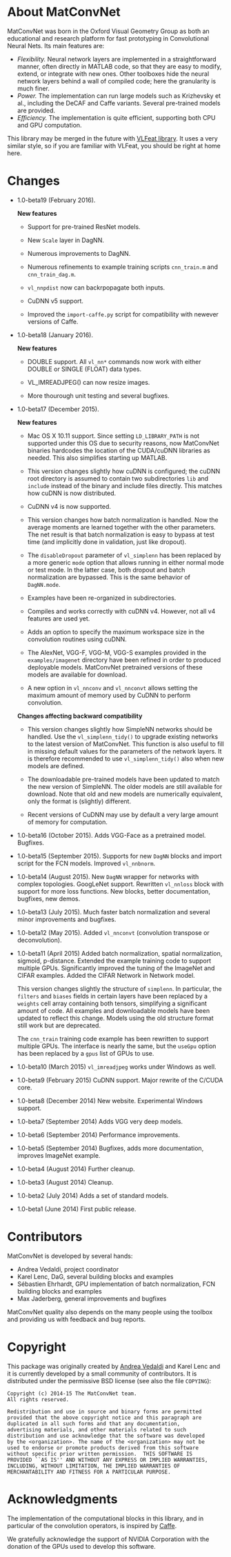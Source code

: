 # About MatConvNet

MatConvNet was born in the Oxford Visual Geometry Group as both an
educational and research platform for fast prototyping in
Convolutional Neural Nets. Its main features are:

- *Flexibility.* Neural network layers are implemented in a
  straightforward manner, often directly in MATLAB code, so that they
  are easy to modify, extend, or integrate with new ones. Other
  toolboxes hide the neural network layers behind a wall of compiled
  code; here the granularity is much finer.
- *Power.* The implementation can run large models such as Krizhevsky
  et al., including the DeCAF and Caffe variants. Several pre-trained
  models are provided.
- *Efficiency.* The implementation is quite efficient, supporting both
  CPU and GPU computation.

This library may be merged in the future with
[VLFeat library](http://www.vlfeat.org/). It uses a very similar
style, so if you are familiar with VLFeat, you should be right at home
here.

<a name='changes'></a>
# Changes

-   1.0-beta19 (February 2016).

    **New features**

    * Support for pre-trained ResNet models.

    * New `Scale` layer in DagNN.

    * Numerous improvements to DagNN.

    * Numerous refinements to example training scripts `cnn_train.m`
      and `cnn_train_dag.m`.

    * `vl_nnpdist` now can backrpopagate both inputs.

    * CuDNN v5 support.

    * Improved the `import-caffe.py` script for compatibility with
      newever versions of Caffe.

-   1.0-beta18 (January 2016).

    **New features**

    * DOUBLE support. All `vl_nn*` commands now work with either
      DOUBLE or SINGLE (FLOAT) data types.

    * VL_IMREADJPEG() can now resize images.

    * More thourough unit testing and several bugfixes.

-   1.0-beta17 (December 2015).

    **New features**

    * Mac OS X 10.11 support. Since setting `LD_LIBRARY_PATH` is not
      supported under this OS due to security reasons, now MatConvNet
      binaries hardcodes the location of the CUDA/cuDNN libraries as
      needed. This also simplifies starting up MATLAB.

    * This version changes slightly how cuDNN is configured; the cuDNN
      root directory is assumed to contain two subdirectories `lib`
      and `include` instead of the binary and include files
      directly. This matches how cuDNN is now distributed.

    * CuDNN v4 is now supported.

    * This version changes how batch normalization is handled. Now the
      average moments are learned together with the other parameters.
      The net result is that batch normalization is easy to bypass at
      test time (and implicitly done in validation, just like
      dropout).

    * The `disableDropout` parameter of `vl_simplenn` has been
      replaced by a more generic `mode` option that allows running in
      either normal mode or test mode. In the latter case, both
      dropout and batch normalization are bypassed. This is the same
      behavior of `DagNN.mode`.

    * Examples have been re-organized in subdirectories.

    * Compiles and works correctly with cuDNN v4. However, not all v4
      features are used yet.

    * Adds an option to specify the maximum workspace size in the
      convolution routines using cuDNN.

    * The AlexNet, VGG-F, VGG-M, VGG-S examples provided in the
      `examples/imagenet` directory have been refined in order to
      produced deployable models. MatConvNet pretrained versions of
      these models are available for download.

    * A new option in `vl_nnconv` and `vl_nnconvt` allows setting the
      maximum amount of memory used by CuDNN to perform convolution.

    **Changes affecting backward compatibility**

    * This version changes slightly how SimpleNN networks should be
      handled. Use the `vl_simplenn_tidy()` to upgrade existing
      networks to the latest version of MatConvNet. This function is
      also useful to fill in missing default values for the parameters
      of the network layers. It is therefore recommended to use
      `vl_simplenn_tidy()` also when new models are defined.

    * The downloadable pre-trained models have been updated to match
      the new version of SimpleNN. The older models are still
      available for download. Note that old and new models are
      numerically equivalent, only the format is (slightly) different.

    * Recent versions of CuDNN may use by default a very large amount
      of memory for computation.


-   1.0-beta16 (October 2015). Adds
    VGG-Face as a pretrained model. Bugfixes.
-   1.0-beta15 (September 2015). Supports for new `DagNN` blocks and
    import script for the FCN models. Improved `vl_nnbnorm`.
-   1.0-beta14 (August 2015). New `DagNN` wrapper for networks with
    complex topologies. GoogLeNet support. Rewritten `vl_nnloss` block
    with support for more loss functions. New blocks, better
    documentation, bugfixes, new demos.
-   1.0-beta13 (July 2015). Much faster batch normalization and several
    minor improvements and bugfixes.
-   1.0-beta12 (May 2015). Added `vl_nnconvt` (convolution transpose or
    deconvolution).
-   1.0-beta11 (April 2015) Added batch normalization, spatial
    normalization, sigmoid, p-distance.  Extended the example training
    code to support multiple GPUs. Significantly improved the tuning
    of the ImageNet and CIFAR examples. Added the CIFAR Network in
    Network model.

    This version changes slightly the structure of `simplenn`. In
    particular, the `filters` and `biases` fields in certain layers
    have been replaced by a `weights` cell array containing both
    tensors, simplifying a significant amount of code. All examples
    and downloadable models have been updated to reflect this
    change. Models using the old structure format still work but are
    deprecated.

    The `cnn_train` training code example has been rewritten to
    support multiple GPUs.  The interface is nearly the same, but the
    `useGpu` option has been replaced by a `gpus` list of GPUs to use.

-   1.0-beta10 (March 2015) `vl_imreadjpeg` works under Windows as well.
-   1.0-beta9 (February 2015) CuDNN support. Major rewrite of the C/CUDA core.
-   1.0-beta8 (December 2014) New website. Experimental Windows support.
-   1.0-beta7 (September 2014) Adds VGG very deep models.
-   1.0-beta6 (September 2014) Performance improvements.
-   1.0-beta5 (September 2014) Bugfixes, adds more documentation,
    improves ImageNet example.
-   1.0-beta4 (August 2014) Further cleanup.
-   1.0-beta3 (August 2014) Cleanup.
-   1.0-beta2 (July 2014) Adds a set of standard models.
-   1.0-beta1 (June 2014) First public release.

# Contributors

MatConvNet is developed by several hands:

* Andrea Vedaldi, project coordinator
* Karel Lenc, DaG, several building blocks and examples
* Sébastien Ehrhardt, GPU implementation of batch normalization, FCN
  building blocks and examples
* Max Jaderberg, general improvements and bugfixes

MatConvNet quality also depends on the many people using the toolbox
and providing us with feedback and bug reports.

# Copyright

This package was originally created by
[Andrea Vedaldi](http://www.robots.ox.ac.uk/~vedaldi) and Karel Lenc
and it is currently developed by a small community of contributors. It
is distributed under the permissive BSD license (see also the file
`COPYING`):

    Copyright (c) 2014-15 The MatConvNet team.
    All rights reserved.

    Redistribution and use in source and binary forms are permitted
    provided that the above copyright notice and this paragraph are
    duplicated in all such forms and that any documentation,
    advertising materials, and other materials related to such
    distribution and use acknowledge that the software was developed
    by the <organization>. The name of the <organization> may not be
    used to endorse or promote products derived from this software
    without specific prior written permission.  THIS SOFTWARE IS
    PROVIDED ``AS IS'' AND WITHOUT ANY EXPRESS OR IMPLIED WARRANTIES,
    INCLUDING, WITHOUT LIMITATION, THE IMPLIED WARRANTIES OF
    MERCHANTABILITY AND FITNESS FOR A PARTICULAR PURPOSE.

# Acknowledgments

The implementation of the computational blocks in this library, and in
particular of the convolution operators, is inspired by
[Caffe](http://caffe.berkeleyvision.org).

We gratefully acknowledge the support of NVIDIA Corporation with the
donation of the GPUs used to develop this software.
